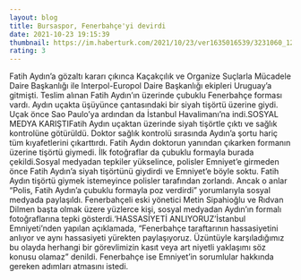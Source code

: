 ```yaml
--- 
layout: blog
title: Bursaspor, Fenerbahçe'yi devirdi
date: 2021-10-23 19:15:39
thumbnail: https://im.haberturk.com/2021/10/23/ver1635016539/3231060_1200x627.jpg
rating: 3
---
```

Fatih Aydın’a gözaltı kararı çıkınca Kaçakçılık ve Organize Suçlarla Mücadele Daire Başkanlığı ile Interpol-Europol Daire Başkanlığı ekipleri Uruguay’a gitmişti. Teslim alınan Fatih Aydın’ın üzerinde çubuklu Fenerbahçe forması vardı. Aydın uçakta üşüyünce çantasındaki bir siyah tişörtü üzerine giydi. Uçak önce Sao Paulo’ya ardından da İstanbul Havalimanı’na indi.SOSYAL MEDYA KARIŞTIFatih Aydın uçaktan üzerinde siyah tişörtle çıktı ve sağlık kontrolüne götürüldü. Doktor sağlık kontrolü sırasında Aydın’a şortu hariç tüm kıyafetlerini çıkarttırdı. Fatih Aydın doktorun yanından çıkarken formanın üzerine tişörtü giymedi. İlk fotoğraflar da çubuklu formayla burada çekildi.Sosyal medyadan tepkiler yükselince, polisler Emniyet’e girmeden önce Fatih Aydın’a siyah tişörtünü giydirdi ve Emniyet’e böyle soktu. Fatih Aydın tişörtü giymek istemeyince polisler tarafından zorlandı. Ancak o anlar “Polis, Fatih Aydın’a çubuklu formayla poz verdirdi” yorumlarıyla sosyal medyada paylaşıldı. Fenerbahçeli eski yönetici Metin Sipahioğlu ve Rıdvan Dilmen başta olmak üzere yüzlerce kişi, sosyal medyadan Aydın’ın formalı fotoğraflarına tepki gösterdi.‘HASSASİYETİ ANLIYORUZ’İstanbul Emniyeti’nden yapılan açıklamada, “Fenerbahçe taraftarının hassasiyetini anlıyor ve aynı hassasiyeti yürekten paylaşıyoruz. Üzüntüyle karşıladığımız bu olayda herhangi bir görevlimizin kasıt veya art niyetli yaklaşımı söz konusu olamaz” denildi. Fenerbahçe ise Emniyet’in sorumlular hakkında gereken adımları atmasını istedi.